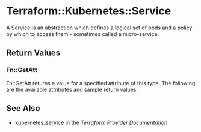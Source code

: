# Terraform::Kubernetes::Service

A Service is an abstraction which defines a logical set of pods and a policy by which to access them - sometimes called a micro-service.

## Return Values

### Fn::GetAtt

Fn::GetAtt returns a value for a specified attribute of this type. The following are the available attributes and sample return values.

## See Also

* [kubernetes_service](https://www.terraform.io/docs/providers/kubernetes/r/service.html) in the _Terraform Provider Documentation_